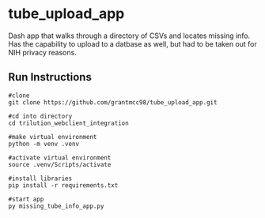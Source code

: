 # tube_upload_app
Dash app that walks through a directory of CSVs and locates missing info. Has the capability to upload to a datbase as well, but had to be taken out for NIH privacy reasons.

## Run Instructions
```shell
#clone
git clone https://github.com/grantmcc98/tube_upload_app.git

#cd into directory
cd trilution_webclient_integration

#make virtual environment
python -m venv .venv

#activate virtual environment
source .venv/Scripts/activate

#install libraries
pip install -r requirements.txt

#start app
py missing_tube_info_app.py
```
